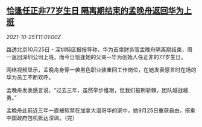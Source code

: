 <!--1635161462000-->
[恰逢任正非77岁生日 隔离期结束的孟晚舟返回华为上班](https://cn.reuters.com/article/huawei-meng-shenzhen-office-1025-idCNKBS2HF0XP)
------

<div><i>2021-10-25T11:01:00Z</i></div><p>路透北京10月25日 - 深圳特区报报导称，华为首席财务官孟晚舟隔离期结束，周一返回深圳公司上班。而今日恰逢她的父亲--华为创始人任正非的77岁生日。</p><p>网络视频显示，孟晚舟身穿一袭黑色职业装重回工作岗位，在她发表感言时在场的华为员工不断欢呼。</p><p>孟晚舟发表感言说，“过去三年，虽然举步维艰，但我们披荆斩棘，团队越战越勇。”</p><p>孟晚舟此前近三年一直被软禁在加拿大温哥华的家中，她9月25日重获自由，搭乘中国政府包机抵达深圳。（完）</p>
